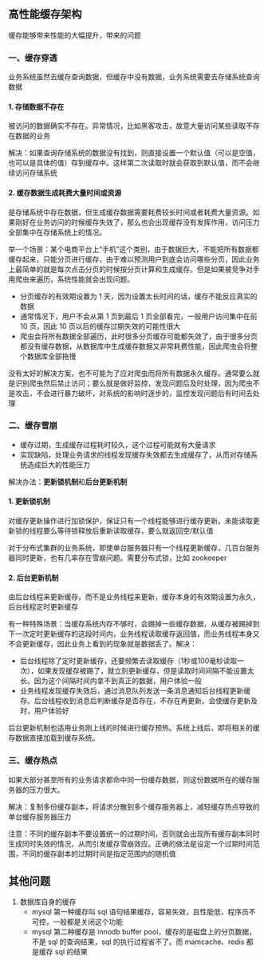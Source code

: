 ## 高性能缓存架构

缓存能够带来性能的大幅提升，带来的问题

### 一、缓存穿透

业务系统虽然去缓存查询数据，但缓存中没有数据，业务系统需要去存储系统查询数据

#### 1. 存储数据不存在

被访问的数据确实不存在。异常情况，比如黑客攻击，故意大量访问某些读取不存在数据的业务

解决：如果查询存储系统的数据没有找到，则直接设置一个默认值（可以是空值，也可以是具体的值）存到缓存中。这样第二次读取时就会获取到默认值，而不会继续访问存储系统

#### 2. 缓存数据生成耗费大量时间或资源

是存储系统中存在数据，但生成缓存数据需要耗费较长时间或者耗费大量资源。如果刚好在业务访问的时候缓存失效了，那么也会出现缓存没有发挥作用，访问压力全部集中在存储系统上的情况。

举一个场景：某个电商平台上“手机”这个类别，由于数据巨大，不能把所有数据都缓存起来，只能分页进行缓存，由于难以预测用户到底会访问哪些分页，因此业务上最简单的就是每次点击分页的时候按分页计算和生成缓存。但是如果被竞争对手用爬虫来遍历，系统性能就会出现问题。

- 分页缓存的有效期设置为 1 天，因为设置太长时间的话，缓存不能反应真实的数据
- 通常情况下，用户不会从第 1 页到最后 1 页全部看完，一般用户访问集中在前 10 页，因此 10 页以后的缓存过期失效的可能性很大
- 爬虫会将所有数据全部遍历，此时很多分页缓存可能都失效了，由于很多分页都没有缓存数据，从数据库中生成缓存数据又非常耗费性能，因此爬虫会将整个数据库全部拖慢

没有太好的解决方案，也不可能为了应对爬虫而将所有数据永久缓存。通常要么就是识别爬虫然后禁止访问；要么就是做好监控，发现问题后及时处理，因为爬虫不是攻击，不会进行暴力破坏，对系统的影响时逐步的，监控发现问题后有时间去处理

### 二、缓存雪崩

- 缓存过期，生成缓存过程耗时较久，这个过程可能就有大量请求
- 实现缺陷，处理业务请求的线程发现缓存失效都去生成缓存了，从而对存储系统造成巨大的性能压力

解决办法：**更新锁机制**和**后台更新机制**

#### 1. 更新锁机制

对缓存更新操作进行加锁保护，保证只有一个线程能够进行缓存更新。未能读取更新锁的线程要么等待锁释放后重新读取缓存，要么就返回空/默认值

对于分布式集群的业务系统，即使单台服务器只有一个线程更新缓存，几百台服务器同时更新，也有几率存在雪崩问题。需要分布式锁，比如 zookeeper

#### 2. 后台更新机制

由后台线程来更新缓存，而不是业务线程来更新，缓存本身的有效期设置为永久，后台线程定时更新缓存

有一种特殊场景：当缓存系统内存不够时，会踢掉一些缓存数据，从缓存被踢掉到下一次定时更新缓存的这段时间内，业务线程读取缓存返回值，而业务线程本身又不会更新缓存，因此业务上看到的现象就是数据丢了。解决：

- 后台线程除了定时更新缓存，还要频繁去读取缓存（1秒或100毫秒读取一次），如果发现缓存被踢了，就立刻更新缓存，但是读取时间间隔不能设置太长。因为这个间隔时间内拿不到真正的数据，用户体验一般
- 业务线程发现缓存失效后，通过消息队列发送一条消息通知后台线程更新缓存。后台线程收到消息后判断缓存是否存在，不存在再更新。会使缓存更新及时，用户体验好

后台更新机制也适用业务刚上线的时候进行缓存预热。系统上线后，即将相关的缓存数据直接加载到缓存系统。

### 三、缓存热点

如果大部分甚至所有的业务请求都命中同一份缓存数据，则这份数据所在的缓存服务器的压力很大。

解决：复制多份缓存副本，将请求分散到多个缓存服务器上，减轻缓存热点导致的单台缓存服务器压力

注意：不同的缓存副本不要设置统一的过期时间，否则就会出现所有缓存副本同时生成同时失效的情况，从而引发缓存雪崩效应。正确的做法是设定一个过期时间范围，不同的缓存副本的过期时间是指定范围内的随机值

## 其他问题

1. 数据库自身的缓存
    - mysql 第一种缓存叫 sql 语句结果缓存，容易失效，且性能低，程序员不可控，一般都是关闭这个功能
    - mysql 第二种缓存是 innodb buffer pool，缓存的是磁盘上的分页数据，不是 sql 的查询结果，sql 的执行过程省不了。而 mamcache、redis 都是缓存 sql 的结果